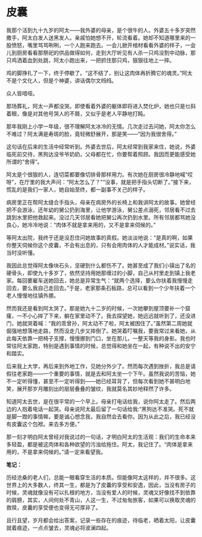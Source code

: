 # 皮囊

我那个活到九十九岁的阿太——我外婆的母亲，是个很牛的人。外婆五十多岁突然撒手，阿太白发人送黑发人。亲戚怕她想不开，轮流看着。她却不知道哪里来的一股愤怒，嘴里骂骂咧咧，一个人跑来跑去。一会儿掀开棺材看看外婆的样子，一会儿到厨房看看那祭祀的供品做得如何，走到大厅听见有人杀一只鸡没割中动脉，那只鸡洒着血到处跳，阿太小跑出来，一把抓住那只鸡，狠狠往地上一摔。

鸡的脚挣扎了一下，终于停歇了。“这不结了，别让这肉体再折腾它的魂灵。”阿太不是个文化人，但是个神婆，讲话偶尔文绉绉。

众人皆喑哑。

那场葬礼，阿太一声都没哭。即使看着外婆的躯体即将进入焚化炉，她也只是乜斜着眼，像是对其他号哭人的不屑，又似乎是老人平静地打盹。

那年我刚上小学一年级，很不理解阿太冰冷的无情。几次走过去问她，阿太你怎么不难过？阿太满是寿斑的脸，竟轻微舒展开，那是笑——“因为我很舍得。”

这句话在后来的生活中经常听到。外婆去世后，阿太经常到我家来住，她说，外婆临死前交待，黑狗达没爷爷奶奶，父母都在忙，你要帮着照顾。我因而更能感受她所谓的“舍得”。

阿太是个很狠的人，连切菜都要像切排骨那样用力。有次她在厨房很冷静地喊“哎呀”，在厅里的我大声问：“阿太怎么了？”“没事，就是把手指头切断了。”接下来，慌乱的是我们一家人，她自始至终，都一副事不关己的样子。

病房里正在帮阿太缝合手指头，母亲在病房外的长椅上和我讲阿太的故事。她曾经把不会游泳，还年幼的舅公扔到海里，让他学游泳，舅公差点溺死，邻居看不过去跳到水里把他救起来。没过几天邻居看她把舅公再次扔到水里。所有邻居都骂她没良心，她冷冷地说：“肉体不就是拿来用的，又不是拿来伺候的。”

等阿太出院，我终于还是没忍住问她故事的真假。她淡淡地说：“是真的啊，如果你整天伺候你这个皮囊，不会有出息的，只有会用肉体的人才能成材。”说实话，我当时没听懂。

我因此总觉得阿太像块石头，坚硬到什么都伤不了。她甚至成了我们小镇出了名的硬骨头，即使九十多岁了，依然坚持用她那缠过的小脚，自己从村里走到镇上我老家。每回要雇车送她回去，她总是异常生气：“就两个选择，要么你扶着我慢慢走回去，要么我自己走回去。”于是，老家那条石板路，总可以看到一个少年扶着一个老人慢慢地往镇外挪。

然而我还是看到阿太哭了。那是她九十二岁的时候，一次她攀到屋顶要补一个窟窿，一不小心摔了下来，躺在家里动不了。我去探望她，她远远就听到了，还没进门，她就哭着喊：“我的乖曾孙，阿太动不了啦，阿太被困住了。”虽然第二周她就倔强地想落地走路，然而没走几步又摔倒了。她哭着叮嘱我，要我常过来看她，从此每天依靠一把椅子支撑，慢慢挪到门口，坐在那儿，一整天等我的身影。我也时常往阿太家跑，特别是遇到事情的时候，总觉得和她坐在一起，有种说不出的安宁和踏实。

后来我上大学，再后来到外地工作，见她分外少了。然而每次遇到挫折，我总是请假往老家跑——一个重要的事情，就是去和阿太坐一个下午。虽然我说的苦恼，她不一定听得懂，甚至不一定听得到——她已经耳背了，但每次看到她不甚明白地笑，展开那岁月雕刻出的层层叠叠的皱纹，我就莫名其妙地释然了许多。

知道阿太去世，是在很平常的一个早上。母亲打电话给我，说你阿太走了。然后两边的人抱着电话一起哭。母亲说阿太最后留了一句话给我:“黑狗达不准哭。死不就是脚一蹬的事情嘛，要是诚心想念我，我自然会去看你。因为从此之后，我已经没有皮囊这个包袱。来去多方便。”

那一刻才明白阿太曾经对我说过的一句话，才明白阿太的生活观：我们的生命本来多轻盈，都是被这肉体和各种欲望的污浊给拖住。阿太，我记住了。“肉体是拿来用的，不是拿来伺候的。”请一定来看望我。

**笔记：**

历经沧桑的老人们，总能一眼看穿生活的本质。但能像阿太这样的，并不很多。这世界上的大多数人，终其一生，都是为了皮囊的享受和安逸，因此，当没有房子的时候，灵魂就像没有可以扎根的地方，当没有爱人的时候，灵魂又好像找不到依靠的肩膀，其实，人间何处不青山，人这一生，不过匆匆旅客，如果可以换取灵魂的救赎，皮囊的享受便也变得无可厚非了。

且行且望，岁月都会给出答案，记录一些存在的痕迹，待临老，晒着太阳，让皮囊就着痕迹，一点点皱去，灵魂必将波澜四起。